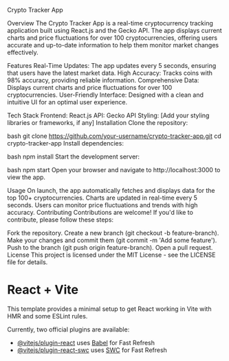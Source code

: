 Crypto Tracker App

Overview
The Crypto Tracker App is a real-time cryptocurrency tracking application built using React.js and the Gecko API. The app displays current charts and price fluctuations for over 100 cryptocurrencies, offering users accurate and up-to-date information to help them monitor market changes effectively.

Features
Real-Time Updates: The app updates every 5 seconds, ensuring that users have the latest market data.
High Accuracy: Tracks coins with 98% accuracy, providing reliable information.
Comprehensive Data: Displays current charts and price fluctuations for over 100 cryptocurrencies.
User-Friendly Interface: Designed with a clean and intuitive UI for an optimal user experience.

Tech Stack
Frontend: React.js
API: Gecko API
Styling: [Add your styling libraries or frameworks, if any]
Installation
Clone the repository:

bash
git clone https://github.com/your-username/crypto-tracker-app.git
cd crypto-tracker-app
Install dependencies:

bash
npm install
Start the development server:

bash
npm start
Open your browser and navigate to http://localhost:3000 to view the app.

Usage
On launch, the app automatically fetches and displays data for the top 100+ cryptocurrencies.
Charts are updated in real-time every 5 seconds.
Users can monitor price fluctuations and trends with high accuracy.
Contributing
Contributions are welcome! If you'd like to contribute, please follow these steps:

Fork the repository.
Create a new branch (git checkout -b feature-branch).
Make your changes and commit them (git commit -m 'Add some feature').
Push to the branch (git push origin feature-branch).
Open a pull request.
License
This project is licensed under the MIT License - see the LICENSE file for details.

# React + Vite

This template provides a minimal setup to get React working in Vite with HMR and some ESLint rules.

Currently, two official plugins are available:

- [@vitejs/plugin-react](https://github.com/vitejs/vite-plugin-react/blob/main/packages/plugin-react/README.md) uses [Babel](https://babeljs.io/) for Fast Refresh
- [@vitejs/plugin-react-swc](https://github.com/vitejs/vite-plugin-react-swc) uses [SWC](https://swc.rs/) for Fast Refresh
